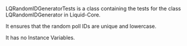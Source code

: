 LQRandomIDGeneratorTests is a class containing the tests for the class LQRandomIDGenerator in Liquid-Core.

It ensures that the random poll IDs are unique and lowercase.

It has no Instance Variables.
